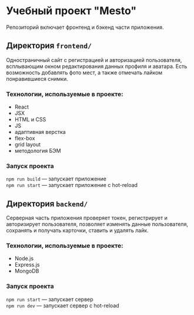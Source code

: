 # Учебный проект "Mesto"

Репозиторий включает фронтенд и бэкенд части приложения. 

## Директория `frontend/`

Одностраничный сайт с регистрацией и авторизацией пользователя, всплывающим окном редактирования данных профиля и аватара. Есть возможность добавлять фото мест, а также отмечать лайком понравившиеся снимки.

### Технологии, используемые в проекте:
* React
* JSX
* HTML и CSS
* JS
* адаптивная верстка
* flex-box
* grid layout
* методология БЭМ

### Запуск проекта

`npm run build` — запускает приложение   
`npm run start` — запускает приложение с hot-reload

## Директория `backend/`

Серверная часть приложения проверяет токен, регистрирует и авторизирует пользователя, позволяет изменять данные пользователя, сохранять и получать карточки, ставить и удалять лайк.

### Технологии, используемые в проекте:
* Node.js
* Express.js
* MongoDB

### Запуск проекта

`npm run start` — запускает сервер   
`npm run dev` — запускает сервер с hot-reload
